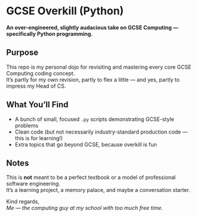 # GCSE Overkill (Python)

**An over-engineered, slightly audacious take on GCSE Computing — specifically Python programming.**

## Purpose
This repo is my personal dojo for revisiting and mastering every core GCSE Computing coding concept.  
It’s partly for my own revision, partly to flex a little — and yes, partly to impress my Head of CS.  

## What You’ll Find
- A bunch of small, focused `.py` scripts demonstrating GCSE-style problems  
- Clean code (but not necessarily industry-standard production code — this is for learning!)  
- Extra topics that go beyond GCSE, because overkill is fun  

## Notes
This is **not** meant to be a perfect textbook or a model of professional software engineering.  
It’s a learning project, a memory palace, and maybe a conversation starter.  

Kind regards,  
*Me — the computing guy at my school with too much free time.*


